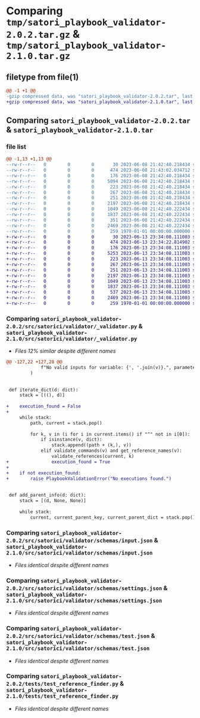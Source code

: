 # Comparing `tmp/satori_playbook_validator-2.0.2.tar.gz` & `tmp/satori_playbook_validator-2.1.0.tar.gz`

## filetype from file(1)

```diff
@@ -1 +1 @@
-gzip compressed data, was "satori_playbook_validator-2.0.2.tar", last modified: Thu Jun  8 21:43:02 2023, max compression
+gzip compressed data, was "satori_playbook_validator-2.1.0.tar", last modified: Tue Jun 13 23:34:22 2023, max compression
```

## Comparing `satori_playbook_validator-2.0.2.tar` & `satori_playbook_validator-2.1.0.tar`

### file list

```diff
@@ -1,13 +1,13 @@
--rw-r--r--   0        0        0       30 2023-06-08 21:42:40.218434 satori_playbook_validator-2.0.2/README.md
--rw-r--r--   0        0        0      474 2023-06-08 21:43:02.034712 satori_playbook_validator-2.0.2/pyproject.toml
--rw-r--r--   0        0        0      176 2023-06-08 21:42:40.218434 satori_playbook_validator-2.0.2/src/satorici/validator/__init__.py
--rw-r--r--   0        0        0     5094 2023-06-08 21:42:40.218434 satori_playbook_validator-2.0.2/src/satorici/validator/_validator.py
--rw-r--r--   0        0        0      223 2023-06-08 21:42:40.218434 satori_playbook_validator-2.0.2/src/satorici/validator/exceptions.py
--rw-r--r--   0        0        0      267 2023-06-08 21:42:40.218434 satori_playbook_validator-2.0.2/src/satorici/validator/schemas/command.json
--rw-r--r--   0        0        0      251 2023-06-08 21:42:40.218434 satori_playbook_validator-2.0.2/src/satorici/validator/schemas/import.json
--rw-r--r--   0        0        0     2197 2023-06-08 21:42:40.218434 satori_playbook_validator-2.0.2/src/satorici/validator/schemas/input.json
--rw-r--r--   0        0        0     1049 2023-06-08 21:42:40.222434 satori_playbook_validator-2.0.2/src/satorici/validator/schemas/settings.json
--rw-r--r--   0        0        0     1837 2023-06-08 21:42:40.222434 satori_playbook_validator-2.0.2/src/satorici/validator/schemas/test.json
--rw-r--r--   0        0        0      351 2023-06-08 21:42:40.222434 satori_playbook_validator-2.0.2/tests/test_playbook_validator.py
--rw-r--r--   0        0        0     2469 2023-06-08 21:42:40.222434 satori_playbook_validator-2.0.2/tests/test_reference_finder.py
--rw-r--r--   0        0        0      259 1970-01-01 00:00:00.000000 satori_playbook_validator-2.0.2/PKG-INFO
+-rw-r--r--   0        0        0       30 2023-06-13 23:34:08.111003 satori_playbook_validator-2.1.0/README.md
+-rw-r--r--   0        0        0      474 2023-06-13 23:34:22.814902 satori_playbook_validator-2.1.0/pyproject.toml
+-rw-r--r--   0        0        0      176 2023-06-13 23:34:08.111003 satori_playbook_validator-2.1.0/src/satorici/validator/__init__.py
+-rw-r--r--   0        0        0     5253 2023-06-13 23:34:08.111003 satori_playbook_validator-2.1.0/src/satorici/validator/_validator.py
+-rw-r--r--   0        0        0      223 2023-06-13 23:34:08.111003 satori_playbook_validator-2.1.0/src/satorici/validator/exceptions.py
+-rw-r--r--   0        0        0      267 2023-06-13 23:34:08.111003 satori_playbook_validator-2.1.0/src/satorici/validator/schemas/command.json
+-rw-r--r--   0        0        0      251 2023-06-13 23:34:08.111003 satori_playbook_validator-2.1.0/src/satorici/validator/schemas/import.json
+-rw-r--r--   0        0        0     2197 2023-06-13 23:34:08.111003 satori_playbook_validator-2.1.0/src/satorici/validator/schemas/input.json
+-rw-r--r--   0        0        0     1049 2023-06-13 23:34:08.111003 satori_playbook_validator-2.1.0/src/satorici/validator/schemas/settings.json
+-rw-r--r--   0        0        0     1837 2023-06-13 23:34:08.111003 satori_playbook_validator-2.1.0/src/satorici/validator/schemas/test.json
+-rw-r--r--   0        0        0      537 2023-06-13 23:34:08.111003 satori_playbook_validator-2.1.0/tests/test_playbook_validator.py
+-rw-r--r--   0        0        0     2469 2023-06-13 23:34:08.111003 satori_playbook_validator-2.1.0/tests/test_reference_finder.py
+-rw-r--r--   0        0        0      259 1970-01-01 00:00:00.000000 satori_playbook_validator-2.1.0/PKG-INFO
```

### Comparing `satori_playbook_validator-2.0.2/src/satorici/validator/_validator.py` & `satori_playbook_validator-2.1.0/src/satorici/validator/_validator.py`

 * *Files 12% similar despite different names*

```diff
@@ -127,22 +127,28 @@
             f"No valid inputs for variable: {', '.join(v)}.", parameter=v
         )
 
 
 def iterate_dict(d: dict):
     stack = [((), d)]
 
+    execution_found = False
+
     while stack:
         path, current = stack.pop()
 
         for k, v in (i for i in current.items() if "^" not in i[0]):
             if isinstance(v, dict):
                 stack.append((path + (k,), v))
             elif validate_commands(v) and get_reference_names(v):
                 validate_references(current, k)
+                execution_found = True
+
+    if not execution_found:
+        raise PlaybookValidationError("No executions found.")
 
 
 def add_parent_info(d: dict):
     stack = [(d, None, None)]
 
     while stack:
         current, current_parent_key, current_parent_dict = stack.pop()
```

### Comparing `satori_playbook_validator-2.0.2/src/satorici/validator/schemas/input.json` & `satori_playbook_validator-2.1.0/src/satorici/validator/schemas/input.json`

 * *Files identical despite different names*

### Comparing `satori_playbook_validator-2.0.2/src/satorici/validator/schemas/settings.json` & `satori_playbook_validator-2.1.0/src/satorici/validator/schemas/settings.json`

 * *Files identical despite different names*

### Comparing `satori_playbook_validator-2.0.2/src/satorici/validator/schemas/test.json` & `satori_playbook_validator-2.1.0/src/satorici/validator/schemas/test.json`

 * *Files identical despite different names*

### Comparing `satori_playbook_validator-2.0.2/tests/test_reference_finder.py` & `satori_playbook_validator-2.1.0/tests/test_reference_finder.py`

 * *Files identical despite different names*

